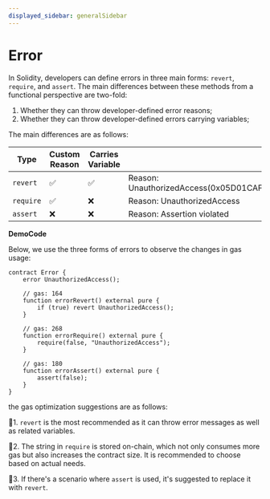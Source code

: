 ```yaml
---
displayed_sidebar: generalSidebar
---
```

# Error

In Solidity, developers can define errors in three main forms: `revert`, `require`, and `assert`. The main differences between these methods from a functional perspective are two-fold:

1. Whether they can throw developer-defined error reasons;
2. Whether they can throw developer-defined errors carrying variables;

The main differences are as follows:

| Type     | Custom Reason | Carries Variable | Example                                                        |
|----------|---------------|------------------|----------------------------------------------------------------|
| `revert` | ✅            | ✅              | Reason: UnauthorizedAccess(0x05D01CAF54524A610CCF187082201120757f7AE5) |
| `require`| ✅            | ❌              | Reason: UnauthorizedAccess                                    |
| `assert` | ❌            | ❌              | Reason: Assertion violated                                    |

**DemoCode**

Below, we use the three forms of errors to observe the changes in gas usage:

```solidity
contract Error {
    error UnauthorizedAccess();

    // gas: 164
    function errorRevert() external pure {
        if (true) revert UnauthorizedAccess();
    }

    // gas: 268
    function errorRequire() external pure {
        require(false, "UnauthorizedAccess");
    }

    // gas: 180
    function errorAssert() external pure {
        assert(false);
    }
}
```

the gas optimization suggestions are as follows:

🌟1. `revert` is the most recommended as it can throw error messages as well as related variables.

🌟2. The string in `require` is stored on-chain, which not only consumes more gas but also increases the contract size. It is recommended to choose based on actual needs.

🌟3. If there's a scenario where `assert` is used, it's suggested to replace it with `revert`.

